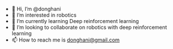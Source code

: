 - 👋 Hi, I’m @donghani
- 👀 I’m interested in robotics
- 🌱 I’m currently learning Deep reinforcement learning
- 💞️ I’m looking to collaborate on robotics with deep reinforcement learning
- 📫 How to reach me is donghani@gmail.com

<!---
donghani/donghani is a ✨ special ✨ repository because its `README.md` (this file) appears on your GitHub profile.
You can click the Preview link to take a look at your changes.
--->
